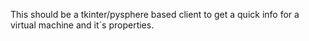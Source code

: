 This should be a tkinter/pysphere based client to get a quick info for a virtual machine and it´s properties.
